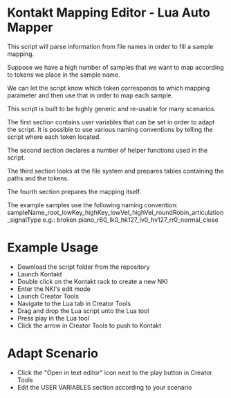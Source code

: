 # Kontakt Mapping Editor - Lua Auto Mapper

This script will parse information from file names in order to fill a sample mapping.

Suppose we have a high number of samples that we want to map according to tokens we place in the sample name.

We can let the script know which token corresponds to which mapping parameter and then use that in order to
map each sample.

This script is built to be highly generic and re-usable for many scenarios. 

The first section contains user variables that can be set in order to adapt the script. 
It is possible to use various naming conventions by telling the script where each token located.

The second section declares a number of helper functions used in the script.

The third section looks at the file system and prepares tables containing the paths and the tokens.

The fourth section prepares the mapping itself.

The example samples use the following naming convention:
sampleName_root_lowKey_highKey_lowVel_highVel_roundRobin_articulation_signalType
e.g.:
broken piano_r60_lk0_hk127_lv0_hv127_rr0_normal_close

# Example Usage
- Download the script folder from the repository
- Launch Kontakt
- Double click on the Kontakt rack to create a new NKI
- Enter the NKI's edit mode
- Launch Creator Tools
- Navigate to the Lua tab in Creator Tools
- Drag and drop the Lua script unto the Lua tool
- Press play in the Lua tool
- Click the arrow in Creator Tools to push to Kontakt

# Adapt Scenario
- Click the "Open in text editor" icon next to the play button in Creator Tools
- Edit the USER VARIABLES section according to your scenario
